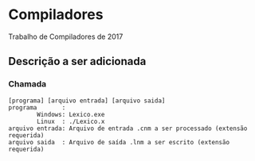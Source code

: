# Compiladores
Trabalho de Compiladores de 2017

## Descrição a ser adicionada
### Chamada
```
[programa] [arquivo entrada] [arquivo saida]
programa       :
        Windows: Lexico.exe
        Linux  : ./Lexico.x
arquivo entrada: Arquivo de entrada .cnm a ser processado (extensão requerida)
arquivo saida  : Arquivo de saída .lnm a ser escrito (extensão requerida)
```
